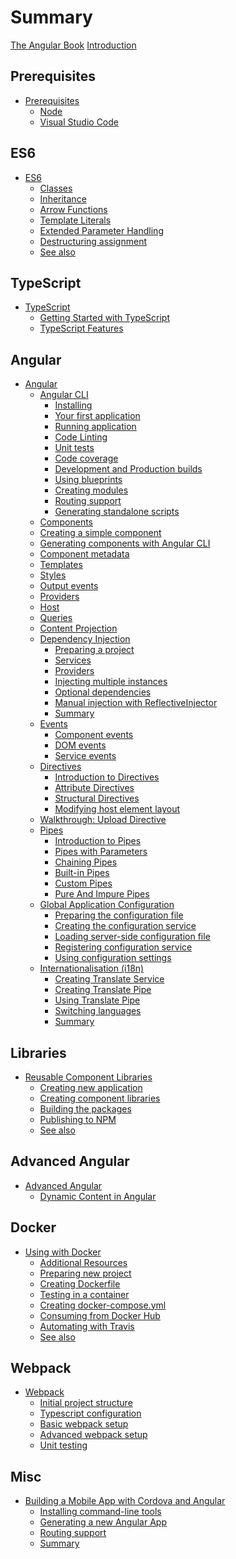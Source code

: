 # Summary

[The Angular Book](title-page.md)
[Introduction](ch00-00-introduction.md)

## Prerequisites

- [Prerequisites](ch01-00-prerequisites.md)
  - [Node](ch01-01-node.md)
  - [Visual Studio Code](ch01-02-vscode.md)

## ES6

- [ES6](ch02-00-es6.md)
  - [Classes]()
  - [Inheritance]()
  - [Arrow Functions]()
  - [Template Literals]()
  - [Extended Parameter Handling]()
  - [Destructuring assignment]()
  - [See also]()

## TypeScript

- [TypeScript]()
  - [Getting Started with TypeScript]()
  - [TypeScript Features]()

## Angular

- [Angular]()
  - [Angular CLI]()
    - [Installing]()
    - [Your first application]()
    - [Running application]()
    - [Code Linting]()
    - [Unit tests]()
    - [Code coverage]()
    - [Development and Production builds]()
    - [Using blueprints]()
    - [Creating modules]()
    - [Routing support]()
    - [Generating standalone scripts]()
  - [Components]()
   - [Creating a simple component]()
   - [Generating components with Angular CLI]()
   - [Component metadata]()
   - [Templates]()
   - [Styles]()
   - [Output events]()
   - [Providers]()
   - [Host]()
   - [Queries]()
   - [Content Projection]()
  - [Dependency Injection]()
    - [Preparing a project]()
    - [Services]()
    - [Providers]()
    - [Injecting multiple instances]()
    - [Optional dependencies]()
    - [Manual injection with ReflectiveInjector]()
    - [Summary]()
  - [Events]()
    - [Component events]()
    - [DOM events]()
    - [Service events]()
  - [Directives]()
    - [Introduction to Directives]()
    - [Attribute Directives]()
    - [Structural Directives]()
    - [Modifying host element layout]()
  - [Walkthrough: Upload Directive]()
  - [Pipes]()
    - [Introduction to Pipes]()
    - [Pipes with Parameters]()
    - [Chaining Pipes]()
    - [Built-in Pipes]()
    - [Custom Pipes]()
    - [Pure And Impure Pipes]()
  - [Global Application Configuration]()
    - [Preparing the configuration file]()
    - [Creating the configuration service]()
    - [Loading server-side configuration file]()
    - [Registering configuration service]()
    - [Using configuration settings]()
  - [Internationalisation (i18n)]()
    - [Creating Translate Service]()
    - [Creating Translate Pipe]()
    - [Using Translate Pipe]()
    - [Switching languages]()
    - [Summary]()

## Libraries

- [Reusable Component Libraries]()
  - [Creating new application]()
  - [Creating component libraries]()
  - [Building the packages]()
  - [Publishing to NPM]()
  - [See also]()

## Advanced Angular

- [Advanced Angular]()
  - [Dynamic Content in Angular]()

## Docker

- [Using with Docker]()
  - [Additional Resources]()
  - [Preparing new project]()
  - [Creating Dockerfile]()
  - [Testing in a container]()
  - [Creating docker-compose.yml]()
  - [Consuming from Docker Hub]()
  - [Automating with Travis]()
  - [See also]()

## Webpack

- [Webpack]()
  - [Initial project structure]()
  - [Typescript configuration]()
  - [Basic webpack setup]()
  - [Advanced webpack setup]()
  - [Unit testing]()

## Misc

- [Building a Mobile App with Cordova and Angular]()
  - [Installing command-line tools]()
  - [Generating a new Angular App]()
  - [Routing support]()
  - [Summary]()
